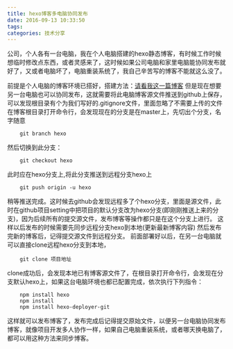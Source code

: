 ```yaml
---
title: hexo博客多电脑协同发布
date: 2016-09-13 10:33:50
tags:
categories: 技术分享
---
```

公司，个人各有一台电脑，我在个人电脑搭建的hexo静态博客，有时候工作时候想临时修改点东西，或者灵感来了，这时候如果公司电脑和家里电脑能协同发布就好了，又或者电脑坏了，电脑重装系统了，我自己辛苦写的博客不能就这么没了。

前提是个人电脑的博客环境已搭好，搭建方法：[请看我这一篇博客][1]
    但是现在想要另一台电脑也可以协同发布，这就需要将此电脑博客源文件推送到github上保存，可以发现根目录有个为我们写好的.gitignore文件，里面忽略了不需要上传的文件
    在博客根目录打开命令行，会发现现在的分支是在master上，先切出个分支，名字随意
    
        git branch hexo
然后切换到此分支：

        git checkout hexo
此时应在hexo分支上,将此分支推送到远程分支hexo上
        
        git push origin -u hexo
稍等推送完成。这时候去github会发现远程多了个hexo分支，里面是源文件，此时在github项目setting中把项目的默认分支改为hexo分支(即刚刚推送上来的分支)，因为后续所有的提交源文件，发布博客等操作都只是在这个分支上进行。
这样以后发布的时候需要先同步远程分支hexo到本地(更新最新博客内容)
然后发布完新的博客后，记得提交源文件到远程分支。
前面部署好以后，在另一台电脑就可以直接clone远程hexo分支到本地，
        
        git clone 项目地址
clone成功后，会发现本地已有博客源文件了，在根目录打开命令行，会发现在分支默认hexo上，如果这台电脑环境也都已配置完成，依次执行下列指令：

        npm install hexo
        npm install
        npm install hexo-deployer-git
这样就可以发布博客了，发布完成后记得提交原始文件，以便另一台电脑协同发布博客，就像项目开发多人协作一样，如果自己电脑重装系统，或者哪天换电脑了，都可以用这种方法来同步博客。


  [1]: http://simonenfp.github.io/2016/05/09/Hexo-Github%E6%90%AD%E5%BB%BA%E4%B8%AA%E4%BA%BA%E5%8D%9A%E5%AE%A2/